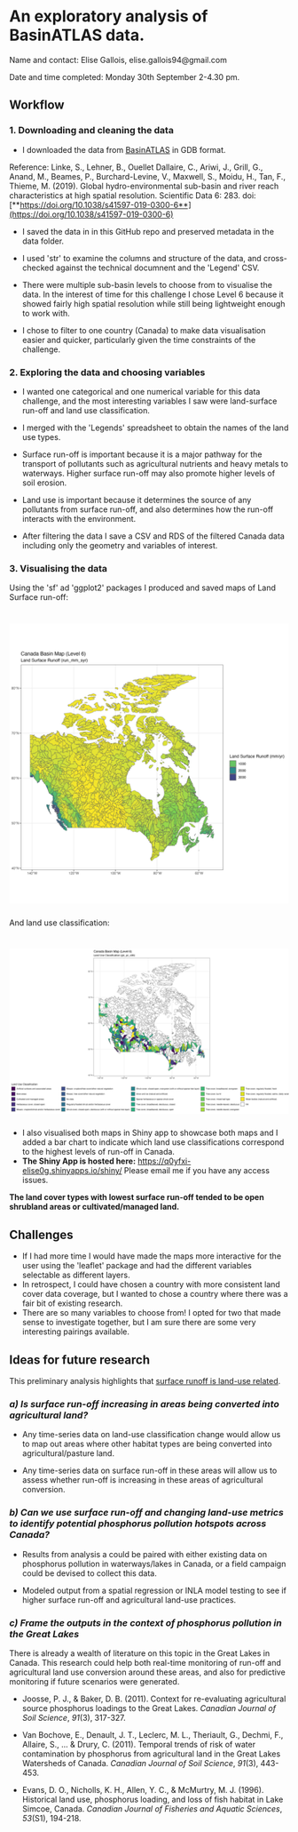 # An exploratory analysis of BasinATLAS data.

Name and contact: Elise Gallois, elise.gallois94\@gmail.com

Date and time completed: Monday 30th September 2-4.30 pm.

## Workflow

### 1. Downloading and cleaning the data

-   I downloaded the data from [BasinATLAS](https://figshare.com/ndownloader/files/20082137) in GDB format.

Reference: Linke, S., Lehner, B., Ouellet Dallaire, C., Ariwi, J., Grill, G., Anand, M., Beames, P., Burchard-Levine, V., Maxwell, S., Moidu, H., Tan, F., Thieme, M. (2019). Global hydro-environmental sub-basin and river reach characteristics at high spatial resolution. Scientific Data 6: 283. doi: [**https://doi.org/10.1038/s41597-019-0300-6**](https://doi.org/10.1038/s41597-019-0300-6)

-   I saved the data in in this GitHub repo and preserved metadata in the data folder.

-   I used 'str' to examine the columns and structure of the data, and cross-checked against the technical documnent and the 'Legend' CSV.

-   There were multiple sub-basin levels to choose from to visualise the data. In the interest of time for this challenge I chose Level 6 because it showed fairly high spatial resolution while still being lightweight enough to work with.

-   I chose to filter to one country (Canada) to make data visualisation easier and quicker, particularly given the time constraints of the challenge.

### 2. Exploring the data and choosing variables

-   I wanted one categorical and one numerical variable for this data challenge, and the most interesting variables I saw were land-surface run-off and land use classification.

-   I merged with the 'Legends' spreadsheet to obtain the names of the land use types.

-   Surface run-off is important because it is a major pathway for the transport of pollutants such as agricultural nutrients and heavy metals to waterways. Higher surface run-off may also promote higher levels of soil erosion.

-   Land use is important because it determines the source of any pollutants from surface run-off, and also determines how the run-off interacts with the environment.

-   After filtering the data I save a CSV and RDS of the filtered Canada data including only the geometry and variables of interest.

### 3. Visualising the data

Using the 'sf' ad 'ggplot2' packages I produced and saved maps of Land Surface run-off:

# ![Surface run-off (mm/yr)](figures/canada_runoff_plot.png)

And land use classification:

# ![Land use classification](figures/canada_landuse_plot.png)

-   I also visualised both maps in Shiny app to showcase both maps and I added a bar chart to indicate which land use classifications correspond to the highest levels of run-off in Canada.
-  **The Shiny App is hosted here:** <https://q0yfxi-elise0g.shinyapps.io/shiny/> Please email me if you have any access issues. 

**The land cover types with lowest surface run-off tended to be open shrubland areas or cultivated/managed land.**

## Challenges

-   If I had more time I would have made the maps more interactive for the user using the 'leaflet' package and had the different variables selectable as different layers.
-   In retrospect, I could have chosen a country with more consistent land cover data coverage, but I wanted to chose a country where there was a fair bit of existing research.
-   There are so many variables to choose from! I opted for two that made sense to investigate together, but I am sure there are some very interesting pairings available.

## Ideas for future research

This preliminary analysis highlights that [surface runoff is land-use related](https://www.sciencedirect.com/science/article/pii/S0016706123001829#:~:text=Surface%20runoff%20is%20land%20use,increase%20in%20soil%20erosion%20susceptibility.).

### *a) Is surface run-off increasing in areas being converted into agricultural land?*

-   Any time-series data on land-use classification change would allow us to map out areas where other habitat types are being converted into agricultural/pasture land.

-   Any time-series data on surface run-off in these areas will allow us to assess whether run-off is increasing in these areas of agricultural conversion.

### *b) Can we use surface run-off and changing land-use metrics to identify potential phosphorus pollution hotspots across Canada?*

-   Results from analysis a could be paired with either existing data on phosphorus pollution in waterways/lakes in Canada, or a field campaign could be devised to collect this data.

-   Modeled output from a spatial regression or INLA model testing to see if higher surface run-off and agricultural land-use practices.

### *c) Frame the outputs in the context of phosphorus pollution in the Great Lakes*

There is already a wealth of literature on this topic in the Great Lakes in Canada. This research could help both real-time monitoring of run-off and agricultural land use conversion around these areas, and also for predictive monitoring if future scenarios were generated.

-   Joosse, P. J., & Baker, D. B. (2011). Context for re-evaluating agricultural source phosphorus loadings to the Great Lakes. *Canadian Journal of Soil Science*, *91*(3), 317-327.

-   Van Bochove, E., Denault, J. T., Leclerc, M. L., Theriault, G., Dechmi, F., Allaire, S., ... & Drury, C. (2011). Temporal trends of risk of water contamination by phosphorus from agricultural land in the Great Lakes Watersheds of Canada. *Canadian Journal of Soil Science*, *91*(3), 443-453.

-   Evans, D. O., Nicholls, K. H., Allen, Y. C., & McMurtry, M. J. (1996). Historical land use, phosphorus loading, and loss of fish habitat in Lake Simcoe, Canada. *Canadian Journal of Fisheries and Aquatic Sciences*, *53*(S1), 194-218.

